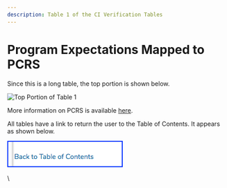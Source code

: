```yaml
---
description: Table 1 of the CI Verification Tables
---
```


# Program Expectations Mapped to PCRS

Since this is a long table, the top portion is shown below.  

![Top Portion of Table 1](../../.gitbook/assets/ci_table1\_1.png)

More information on PCRS is available [here](https://www.aamc.org/data-reports/curriculum-reports/interactive-data/competency-mapping-medical-school-program-expectations-mapped-physician-competency-reference-set).

All tables have a link to return the user to the Table of Contents. It appears as shown below.

![](../../.gitbook/assets/backtotoc.png)









\
